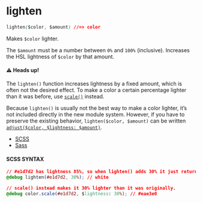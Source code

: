 # lighten

```css
lighten($color, $amount) //=> color 
```

Makes `$color` lighter.

The `$amount` must be a number between `0%` and `100%` \(inclusive\). Increases the HSL lightness of `$color` by that amount.

#### ⚠️ Heads up!

The `lighten()` function increases lightness by a fixed amount, which is often not the desired effect. To make a color a certain percentage lighter than it was before, use [`scale()`](https://sass-lang.com/documentation/modules/color#scale) instead.

Because `lighten()` is usually not the best way to make a color lighter, it’s not included directly in the new module system. However, if you have to preserve the existing behavior, `lighten($color, $amount)` can be written [`adjust($color, $lightness: $amount)`](https://sass-lang.com/documentation/modules/color#adjust).

* [SCSS](https://sass-lang.com/documentation/modules/color#example-16-scss)
* [Sass](https://sass-lang.com/documentation/modules/color#example-16-sass)

#### SCSS SYNTAX

```css
// #e1d7d2 has lightness 85%, so when lighten() adds 30% it just returns white.
@debug lighten(#e1d7d2, 30%); // white

// scale() instead makes it 30% lighter than it was originally.
@debug color.scale(#e1d7d2, $lightness: 30%); // #eae3e0
```

